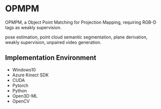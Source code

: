 # OPMPM
OPMPM, a Object Point Matching for Projection Mapping, requiring RGB-D tags as weakly supervision.

pose estimation, point cloud semantic segmentation, plane derivation, weakly supervision, unpaired video generation.

## Implementation Environment
- Windows10
- Azure Kinect SDK
- CUDA
- Pytorch
- Python
- Open3D-ML
- OpenCV
